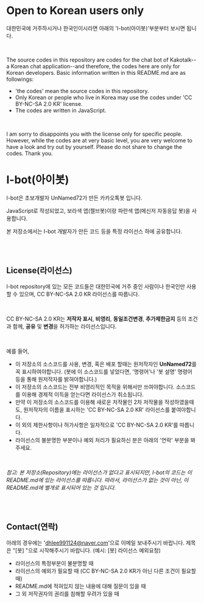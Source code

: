 # Open to Korean users only
대한민국에 거주하시거나 한국인이시라면 아래의 'I-bot(아이봇)'부분부터 보시면 됩니다.

<br/>

The source codes in this repository are codes for the chat bot of Kakotalk--a Korean chat application--and therefore, the codes here are only for Korean developers. Basic information written in this README.md are as followings:
* 'the codes' mean the source codes in this repository.
* Only Korean or people who live in Korea may use the codes under 'CC BY-NC-SA 2.0 KR' license.
* The codes are written in JavaScript.

<br/>

I am sorry to disappoints you with the license only for specific people. However, while the codes are at very basic level, you are very welcome to have a look and try out by yourself. Please do not share to change the codes. Thank you.



# I-bot(아이봇)
I-bot은 초보개발자 UnNamed72가 만든 카카오톡봇 입니다.

JavaScript로 작성되었고, 보라색 앱(젤브봇)이랑 파란색 앱(메신저 자동응답 봇)을 사용합니다.

본 저장소에서는 I-bot 개발자가 만든 코드 등을 특정 라이선스 하에 공유합니다.

<br/><br/>

## License(라이선스)

I-bot repository에 있는 모든 코드들은 대한민국에 거주 중인 사람이나 한국인만 사용할 수 있으며, CC BY-NC-SA 2.0 KR 라이선스를 따릅니다.

<br/>

CC BY-NC-SA 2.0 KR는 **저작자 표시**, **비영리**, **동일조건변경**, **추가제한금지** 등의 조건과 함께, **공유** 및 **변경**을 허가하는 라이선스입니다.

<br/>

예를 들어,
* 이 저장소의 소스코드를 사용, 변경, 혹은 배포 할때는 원저작자인 **UnNamed72**를 꼭 표시하여야합니다. (봇에 이 소스코드를 넣었다면, '명령어'나 '봇 설명' 명령어 등을 통해 원저작자를 밝혀야합니다.)
* 이 저장소의 소스코드는 전부 비영리적인 목적을 위해서만 쓰여야합니다. 소스코드를 이용해 경제적 이득을 얻는다면 라이선스가 취소됩니다.
* 만약 이 저장소의 소스코드를 이용해 새로운 저작물인 2차 저작물을 작성하였을때도, 원저작자의 이름을 표시하는 'CC BY-NC-SA 2.0 KR' 라이선스를 붙여야합니다.
* 이 외의 제한사항이나 허가사항은 일차적으로 'CC BY-NC-SA 2.0 KR'를 따릅니다.
* 라이선스의 불분명한 부분이나 예외 처리가 필요하신 분은 아래의 '연락' 부분을 봐주세요.

<br/>

*참고: 본 저장소(Repository)에는 라이선스가 없다고 표시되지만, I-bot의 코드는 이 README.md에 있는 라이선스를 따릅니다.*
*따라서, 라이선스가 없는 것이 아닌, 이 README.md에 별개로 표시되어 있는 것 입니다.*


<br/><br/>

## Contact(연락)
아래의 경우에는 'dhlee991124@naver.com'으로 이메일 보내주시기 바랍니다.
제목은 "[봇] "으로 시작해주시기 바랍니다. (예시: [봇] 라이선스 예외요청)

* 라이선스의 특정부분이 불분명할 때
* 라이선스의 예외가 필요할 때 (CC BY-NC-SA 2.0 KR가 아닌 다른 조건이 필요할 때)
* README.md에 적혀있지 않는 내용에 대해 질문이 있을 때
* 그 외 저작권자의 권리를 침해할 우려가 있을 때
